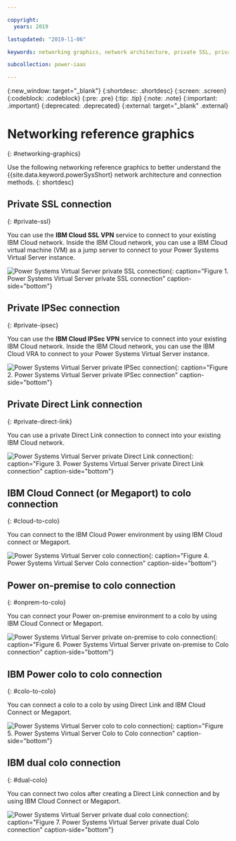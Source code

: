 ```yaml
---

copyright:
  years: 2019

lastupdated: "2019-l1-06"

keywords: networking graphics, network architecture, private SSL, private IPSec, Direct Link, colocation, colo, IBM Cloud Connection, Megaport, IBM Cloud network

subcollection: power-iaas

---
```


{:new_window: target="_blank"}
{:shortdesc: .shortdesc}
{:screen: .screen}
{:codeblock: .codeblock}
{:pre: .pre}
{:tip: .tip}
{:note: .note}
{:important: .important}
{:deprecated: .deprecated}
{:external: target="_blank" .external}

# Networking reference graphics
{: #networking-graphics}

Use the following networking reference graphics to better understand the {{site.data.keyword.powerSysShort} network architecture and connection methods.
{: shortdesc}

## Private SSL connection
{: #private-ssl}

You can use the **IBM Cloud SSL VPN** service to connect to your existing IBM Cloud network. Inside the IBM Cloud network, you can use a IBM Cloud virtual machine (VM) as a jump server to connect to your Power Systems Virtual Server instance.

  ![Power Systems Virtual Server private SSL connection](./images/network-private-ssl.png "Power Systems Virtual Server private SSL connection"){: caption="Figure 1. Power Systems Virtual Server private SSL connection" caption-side="bottom"}

## Private IPSec connection
{: #private-ipsec}

You can use the **IBM Cloud IPSec VPN** service to connect into your existing IBM Cloud network. Inside the IBM Cloud network, you can use the IBM Cloud VRA to connect to your Power Systems Virtual Server instance.

  ![Power Systems Virtual Server private IPSec connection](./images/network-private-ipsec.png "Power Systems Virtual Server private IPSec connection"){: caption="Figure 2. Power Systems Virtual Server private IPSec connection" caption-side="bottom"}

## Private Direct Link connection
{: #private-direct-link}

You can use a private Direct Link connection to connect into your existing IBM Cloud network.

  ![Power Systems Virtual Server private Direct Link connection](./images/network-private-direct-link.png "Power Systems Virtual Server private Direct Link connection"){: caption="Figure 3. Power Systems Virtual Server private Direct Link connection" caption-side="bottom"}

## IBM Cloud Connect (or Megaport) to colo connection
{: #cloud-to-colo}

You can connect to the IBM Cloud Power environment by using IBM Cloud connect or Megaport.

  ![Power Systems Virtual Server colo connection](./images/network-cloud-colo.png "Power Systems Virtual Server colo connection"){: caption="Figure 4. Power Systems Virtual Server Colo connection" caption-side="bottom"}

## Power on-premise to colo connection
{: #onprem-to-colo}

You can connect your Power on-premise environment to a colo by using IBM Cloud Connect or Megaport.

  ![Power Systems Virtual Server private on-premise to colo connection](./images/network-onprem-colo.png "Power Systems Virtual Server private on-premises to colo connection"){: caption="Figure 6. Power Systems Virtual Server private on-premise to Colo connection" caption-side="bottom"}

## IBM Power colo to colo connection
{: #colo-to-colo}

You can connect a colo to a colo by using Direct Link and IBM Cloud Connect or Megaport.

  ![Power Systems Virtual Server colo to colo connection](./images/network-colo-to-colo.png "Power Systems Virtual Server Colo to Colo connection"){: caption="Figure 5. Power Systems Virtual Server Colo to Colo connection" caption-side="bottom"}

## IBM dual colo connection
{: #dual-colo}

You can connect two colos after creating a Direct Link connection and by using IBM Cloud Connect or Megaport.

  ![Power Systems Virtual Server private dual colo connection](./images/network-dual-colo.png "Power Systems Virtual Server private dual colo connection"){: caption="Figure 7. Power Systems Virtual Server private dual Colo connection" caption-side="bottom"}
